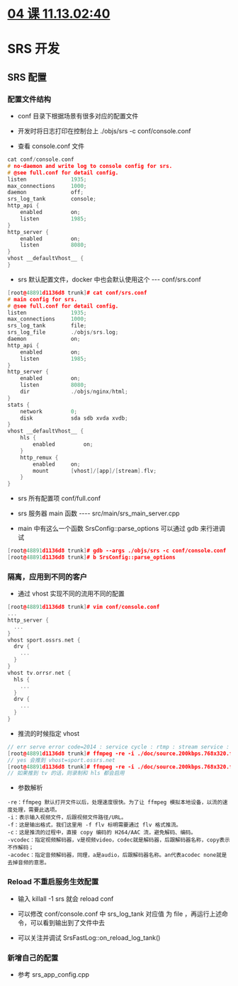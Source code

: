 # [04 课 11.13.02:40](https://www.bilibili.com/video/BV1az4y1Q7zL/?spm_id_from=trigger_reload)

# SRS 开发

## SRS 配置

### 配置文件结构

* conf 目录下根据场景有很多对应的配置文件

* 开发时将日志打印在控制台上 ./objs/srs -c conf/console.conf

* 查看 console.conf 文件
```Cpp
cat conf/console.conf
# no-daemon and write log to console config for srs.
# @see full.conf for detail config.
listen              1935;
max_connections     1000;
daemon              off;
srs_log_tank        console;
http_api {
    enabled         on;
    listen          1985;
}
http_server {
    enabled         on;
    listen          8080;
}
vhost __defaultVhost__ {
}
```

* srs 默认配置文件，docker 中也会默认使用这个 --- conf/srs.conf
```Cpp
[root@48891d1136d8 trunk]# cat conf/srs.conf
# main config for srs.
# @see full.conf for detail config.
listen              1935;
max_connections     1000;
srs_log_tank        file;
srs_log_file        ./objs/srs.log;
daemon              on;
http_api {
    enabled         on;
    listen          1985;
}
http_server {
    enabled         on;
    listen          8080;
    dir             ./objs/nginx/html;
}
stats {
    network         0;
    disk            sda sdb xvda xvdb;
}
vhost __defaultVhost__ {
    hls {
        enabled         on;
    }
    http_remux {
        enabled     on;
        mount       [vhost]/[app]/[stream].flv;
    }
}
```

* srs 所有配置项 conf/full.conf

* srs 服务器 main 函数 ----  src/main/srs_main_server.cpp

* main 中有这么一个函数 SrsConfig::parse_options 可以通过 gdb 来行进调试
```CPP
[root@48891d1136d8 trunk]# gdb --args ./objs/srs -c conf/console.conf
[root@48891d1136d8 trunk]# b SrsConfig::parse_options
```

### 隔离，应用到不同的客户

*  通过 vhost 实现不同的流用不同的配置
```Cpp
[root@48891d1136d8 trunk]# vim conf/console.conf
...
http_server {
  ...
}
vhost sport.ossrs.net {
  drv {
    ...
  }
}
vhost tv.orrsr.net {
  hls {
    ...  
  }
  drv {
    ...
  }
}
```

* 推流的时候指定 vhost
```Cpp
// err serve error code=2014 : service cycle : rtmp : stream service : check vhost : rtmp : nohost 127.0.0.1
[root@48891d1136d8 trunk]# ffmpeg -re -i ./doc/source.200kbps.768x320.flv -c copy -f flv -y rtmp://127.0.0.1/live/livestream
// yes 会推到 vhost=sport.ossrs.net
[root@48891d1136d8 trunk]# ffmpeg -re -i ./doc/source.200kbps.768x320.flv -c copy -f flv -y rtmp://127.0.0.1/live/livestream?vhost=sport.ossrs.net
// 如果推到 tv 的话，则录制和 hls 都会启用
```

* 参数解析

```Shell
-re：ffmpeg 默认打开文件以后，处理速度很快。为了让 ffmpeg 模拟本地设备，以流的速度处理，需要此选项。
-i：表示输入视频文件，后跟视频文件路径/URL。
-f：这是输出格式，我们这里用 -f flv 标明需要通过 flv 格式推流。
-c：这是推流的过程中，直接 copy 编码的 H264/AAC 流，避免解码、编码。
-vcodec：指定视频解码器，v是视频video，codec就是解码器，后跟解码器名称，copy表示不作解码；
-acodec：指定音频解码器，同理，a是audio，后跟解码器名称。an代表acodec none就是去掉音频的意思。
```

### Reload 不重启服务生效配置

* 输入 killall -1 srs 就会 reload conf  

* 可以修改 conf/console.conf 中 srs_log_tank 对应值 为 file ，再运行上述命令，可以看到输出到了文件中去

* 可以关注并调试 SrsFastLog::on_reload_log_tank()

### 新增自己的配置

* 参考 srs_app_config.cpp
